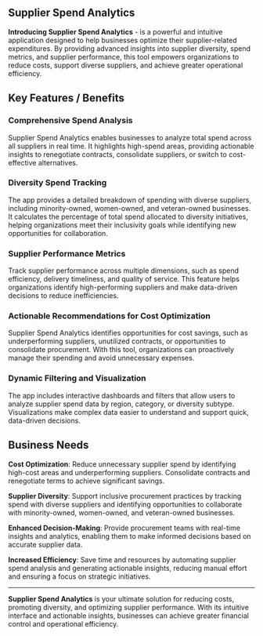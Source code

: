 ## Supplier Spend Analytics

**Introducing Supplier Spend Analytics** -  is a powerful and intuitive application designed to help businesses optimize their supplier-related expenditures. By providing advanced insights into supplier diversity, spend metrics, and supplier performance, this tool empowers organizations to reduce costs, support diverse suppliers, and achieve greater operational efficiency.

## Key Features / Benefits 

### Comprehensive Spend Analysis
Supplier Spend Analytics enables businesses to analyze total spend across all suppliers in real time. It highlights high-spend areas, providing actionable insights to renegotiate contracts, consolidate suppliers, or switch to cost-effective alternatives.

### Diversity Spend Tracking
The app provides a detailed breakdown of spending with diverse suppliers, including minority-owned, women-owned, and veteran-owned businesses. It calculates the percentage of total spend allocated to diversity initiatives, helping organizations meet their inclusivity goals while identifying new opportunities for collaboration.

### Supplier Performance Metrics
Track supplier performance across multiple dimensions, such as spend efficiency, delivery timeliness, and quality of service. This feature helps organizations identify high-performing suppliers and make data-driven decisions to reduce inefficiencies.

### Actionable Recommendations for Cost Optimization
Supplier Spend Analytics identifies opportunities for cost savings, such as underperforming suppliers, unutilized contracts, or opportunities to consolidate procurement. With this tool, organizations can proactively manage their spending and avoid unnecessary expenses.

### Dynamic Filtering and Visualization
The app includes interactive dashboards and filters that allow users to analyze supplier spend data by region, category, or diversity subtype. Visualizations make complex data easier to understand and support quick, data-driven decisions.


## Business Needs

**Cost Optimization**: Reduce unnecessary supplier spend by identifying high-cost areas and underperforming suppliers. Consolidate contracts and renegotiate terms to achieve significant savings.

**Supplier Diversity**: Support inclusive procurement practices by tracking spend with diverse suppliers and identifying opportunities to collaborate with minority-owned, women-owned, and veteran-owned businesses.

**Enhanced Decision-Making**: Provide procurement teams with real-time insights and analytics, enabling them to make informed decisions based on accurate supplier data.

**Increased Efficiency**: Save time and resources by automating supplier spend analysis and generating actionable insights, reducing manual effort and ensuring a focus on strategic initiatives.


-----------------
**Supplier Spend Analytics** is your ultimate solution for reducing costs, promoting diversity, and optimizing supplier performance. With its intuitive interface and actionable insights, businesses can achieve greater financial control and operational efficiency.

